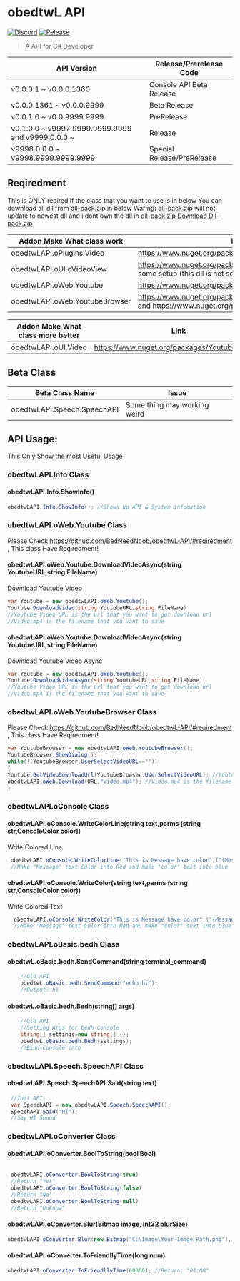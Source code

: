 # obedtwL API

[![Discord](https://img.shields.io/discord/1043885421303709831?label=Discord)](https://discord.gg/jAcdpzwW7d)
[![Release](https://img.shields.io/github/v/release/bedneednoob/obedtwL-api?include_prereleases)](https://github.com/BedNeedNoob/obedtwL-API/releases)
>A API for C# Developer

| API Version |  Release/Prerelease Code  |
| ----------| ----------------------------------------|
| v0.0.0.1 ~ v0.0.0.1360| Console API Beta Release|
| v0.0.0.1361 ~ v0.0.0.9999| Beta Release|
| v0.0.1.0 ~ v0.0.9999.9999| PreRelease|
| v0.1.0.0 ~ v9997.9999.9999.9999 and v9999.0.0.0 ~ | Release|
| v9998.0.0.0 ~ v9998.9999.9999.9999| Special Release/PreRelease|

## Reqiredment

This is ONLY reqired if the class that you want to use is in below
You can download all dll from [dll-pack.zip](https://github.com/BedNeedNoob/obedtwL-API/files/10050785/dll-pack.zip) in below
Waring: [dll-pack.zip](https://github.com/BedNeedNoob/obedtwL-API/files/10050785/dll-pack.zip) will not update to newest dll and i dont own the dll in [dll-pack.zip](https://github.com/BedNeedNoob/obedtwL-API/files/10050785/dll-pack.zip)
[Download Dll-pack.zip](https://github.com/BedNeedNoob/obedtwL-API/files/10050785/dll-pack.zip)

| Addon Make What class work |  Link   |
| ----------| ------------------------------------------------|
| obedtwLAPI.oPlugins.Video   | https://www.nuget.org/packages/YoutubeExplode|
| obedtwLAPI.oUI.oVideoView     | https://www.nuget.org/packages/Vlc.DotNet.Forms And some setup (this dll is not setup in [dll-pack.zip](https://github.com/BedNeedNoob/obedtwL-API/files/10050785/dll-pack.zip)|
| obedtwLAPI.oWeb.Youtube   | https://www.nuget.org/packages/YoutubeExplode|
| obedtwLAPI.oWeb.YoutubeBrowser   | https://www.nuget.org/packages/Microsoft.Web.WebView2 and https://www.nuget.org/packages/YoutubeExplode|

| Addon Make What class more better |  Link   |
| ----------| ------------------------------------------------|
| obedtwLAPI.oUI.Video | https://www.nuget.org/packages/YoutubeExplode|

 ## Beta Class
 | Beta Class Name | Issue |
 |---------|------------------|
 | obedtwLAPI.Speech.SpeechAPI | Some thing may working weird |

 ## API Usage:
 
   This Only Show the most Useful Usage
   
   ### obedtwLAPI.Info Class
   
   #### obedtwLAPI.Info.ShowInfo()
   ```csharp
   obedtwLAPI.Info.ShowInfo(); //Shows up API & System infomation 
```
   ### obedtwLAPI.oWeb.Youtube Class
   Please Check https://github.com/BedNeedNoob/obedtwL-API/#reqiredment , This class Have Reqiredment!
   #### obedtwLAPI.oWeb.Youtube.DownloadVideoAsync(string YoutubeURL,string FileName)
   Download Youtube Video
   ```csharp
   var Youtube = new obedtwLAPI.oWeb.Youtube();
   Youtube.DownloadVideo(string YoutubeURL,string FileName)
   //Youtube Video URL is the url that you want to get download url
   //Video.mp4 is the filename that you want to save
```
   #### obedtwLAPI.oWeb.Youtube.DownloadVideoAsync(string YoutubeURL,string FileName)
   Download Youtube Video Async
   ```csharp
   var Youtube = new obedtwLAPI.oWeb.Youtube();
   Youtube.DownloadVideoAsync(string YoutubeURL,string FileName)
   //Youtube Video URL is the url that you want to get download url
   //Video.mp4 is the filename that you want to save
```
   ### obedtwLAPI.oWeb.YoutubeBrowser Class
   Please Check https://github.com/BedNeedNoob/obedtwL-API/#reqiredment , This class Have Reqiredment!
   ```csharp
   var YoutubeBrowser = new obedtwLAPI.oWeb.YoutubeBrowser();
   YoutubeBrowser.ShowDialog();
   while(!(YoutubeBrowser.UserSelectVideoURL==""))
   {
   Youtube.GetVideoDownloadUrl(YoutubeBrowser.UserSelectVideoURL); //Youtube Video URL is the url that you want to get download url
   obedtwLAPI.oWeb.Download(URL,"Video.mp4"); //Video.mp4 is the filename that you want to save
   }
   
```
   
   ### obedtwLAPI.oConsole Class
   
   #### obedtwLAPI.oConsole.WriteColorLine(string text,parms (string str,ConsoleColor color))
   Write Colored Line
      
   ```csharp
    obedtwLAPI.oConsole.WriteColorLine("This is Message have color",("{Message}",ConsoleColor.Red),("{color}",ConsoleColor.Blue));
    //Make "Message" text Color into Red and make "color" text into blue
```
   #### obedtwLAPI.oConsole.WriteColor(string text,parms (string str,ConsoleColor color))
   Write Colored Text
      
  ```csharp
    obedtwLAPI.oConsole.WriteColor("This is Message have color",("{Message}",ConsoleColor.Red),("{color}",ConsoleColor.Blue));
    //Make "Message" text Color into Red and make "color" text into blue
```
   ### obedtwLAPI.oBasic.bedh Class
   
   #### obedtwL.oBasic.bedh.SendCommand(string terminal_command)
```csharp
    //Old API 
    obedtwL.oBasic.bedh.SendCommand("echo hi");
    //Output: hi
```
   #### obedtwL.oBasic.bedh.Bedh(string[] args)
```csharp
    //Old API 
    //Setting Args for bedh Console
    string[] settings=new string[] {};
    obedtwL.oBasic.bedh.Bedh(settings);
    //Bind Console into 
```
   ### obedtwLAPI.Speech.SpeechAPI Class
   
   #### obedtwLAPI.Speech.SpeechAPI.Said(string text)
   ```csharp
    //Init API
    var SpeechAPI = new obedtwLAPI.Speech.SpeechAPI();
    SpeechAPI.Said("HI");
    //Say HI Sound
 ```
 
   ### obedtwLAPI.oConverter Class
   
   #### obedtwLAPI.oConverter.BoolToString(bool Bool)
   ```csharp
   
    obedtwLAPI.oConverter.BoolToString(true)
    //Return "Yes"
    obedtwLAPI.oConverter.BoolToString(false)
    //Return "No"
    obedtwLAPI.oConverter.BoolToString(null)
    //Return "Unknow"
 ``` 
   #### obedtwLAPI.oConverter.Blur(Bitmap image, Int32 blurSize)
   ```csharp
   obedtwLAPI.oConverter.Blur(new Bitmap("C:\Image\Your-Image-Path.png"), 10); //Get Bitmap with Blur Size 10
``` 
   #### obedtwLAPI.oConverter.ToFriendllyTime(long num)
   ```csharp
   obedtwLAPI.oConverter.ToFriendllyTime(60000); //Return: "01:00"
``` 

